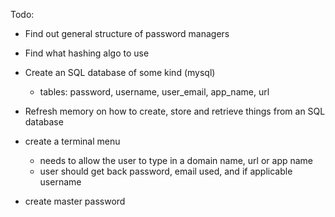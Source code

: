 

Todo:
- Find out general structure of password managers
- Find what hashing algo to use

- Create an SQL database of some kind (mysql)
	- tables: password, username, user_email, app_name, url
- Refresh memory on how to create, store and retrieve things from an SQL database

- create a terminal menu
	- needs to allow the user to type in a domain name, url or app name
	- user should get back password, email used, and if applicable username

- create master password
